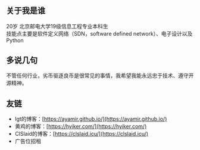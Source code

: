 # 

## 关于我是谁
20岁 北京邮电大学19级信息工程专业本科生  
技能点主要是软件定义网络（SDN，software defined network）、电子设计以及Python  
## 多说几句
不管任何行业，劣币驱逐良币是很常见的事情，我希望我能永远忠于技术、遵守开源精神。
## 友链 
- lgt的博客：[https://ayamir.github.io/](https://ayamir.github.io/)
- 黄鸡的博客：[https://hyiker.com/](https://hyiker.com/)
- ClSlaid的博客：[https://clslaid.icu/](https://clslaid.icu/)
- 广告位招租
